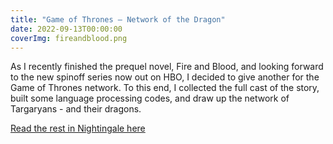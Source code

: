 ```yaml
---
title: "Game of Thrones — Network of the Dragon"
date: 2022-09-13T00:00:00
coverImg: fireandblood.png
---
```


As I recently finished the prequel novel, Fire and Blood, and looking forward to the new spinoff series now out on HBO, I decided to give another for the Game of Thrones network. To this end, I collected the full cast of the story, built some language processing codes, and draw up the network of Targaryans - and their dragons.

<!--more-->

[Read the rest in Nightingale here](https://nightingaledvs.com/game-of-thrones-network-of-the-dragon/)
